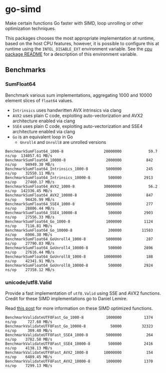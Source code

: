 go-simd
=======

Make certain functions Go faster with SIMD, loop unrolling or other optimization techniques.

This packages chooses the most appropriate implementation at runtime, based on the host CPU features, however,
it is possible to configure this at runtime using the `INTEL_DISABLE_EXT` environment variable.
See the [cpu package README](https://github.com/stuartcarnie/go-simd/blob/master/internal/cpu/README.md) for 
a description of this environment variable.


Benchmarks
----------

### SumFloat64

Benchmark various sum implementations, aggregating 1000 and 10000 element slices of `float64` values. 

* `Intrinsics` uses handwritten AVX intrinsics via clang
* `AVX2` uses plain C code, exploiting auto-vectorization and AVX2 architecture enabled via clang 
* `SSE4` uses plain C code, exploiting auto-vectorization and SSE4 architecture enabled via clang 
* `Go` is an equivalent loop in Go
    * `Unroll4` and `Unroll8` are unrolled versions

```
BenchmarkSumFloat64_1000-8               	20000000	        59.7 ns/op	134057.61 MB/s
BenchmarkSumFloat64_10000-8              	 2000000	       842 ns/op	94949.30 MB/s
BenchmarkSumFloat64_Intrinsics_1000-8    	 5000000	       245 ns/op	32550.11 MB/s
BenchmarkSumFloat64_Intrinsics_10000-8   	  500000	      2913 ns/op	27460.17 MB/s
BenchmarkSumFloat64_AVX2_1000-8          	30000000	        56.2 ns/op	142336.45 MB/s
BenchmarkSumFloat64_AVX2_10000-8         	 2000000	       847 ns/op	94426.99 MB/s
BenchmarkSumFloat64_SSE4_1000-8          	 5000000	       277 ns/op	28806.44 MB/s
BenchmarkSumFloat64_SSE4_10000-8         	  500000	      2903 ns/op	27556.33 MB/s
BenchmarkSumFloat64_Go_1000-8            	 1000000	      1124 ns/op	7116.81 MB/s
BenchmarkSumFloat64_Go_10000-8           	  200000	     11583 ns/op	6906.38 MB/s
BenchmarkSumFloat64_GoUnroll4_1000-8     	 5000000	       287 ns/op	27790.03 MB/s
BenchmarkSumFloat64_GoUnroll4_10000-8    	  500000	      2896 ns/op	27616.44 MB/s
BenchmarkSumFloat64_GoUnroll8_1000-8     	10000000	       188 ns/op	42341.91 MB/s
BenchmarkSumFloat64_GoUnroll8_10000-8    	  500000	      2924 ns/op	27358.12 MB/s
```

### unicode/utf8.Valid

Provide a fast implementation of `utf8.Valid` using SSE and AVX2 functions. Credit for these SIMD implementations go to 
Daniel Lemire.

Read [this post](https://lemire.me/blog/2018/10/19/validating-utf-8-bytes-using-only-0-45-cycles-per-byte-avx-edition/)
for more information on these SIMD optimized functions.


```
BenchmarkValidateUTF8Fast_Go_1000-8      	 1000000	      1374 ns/op	 727.68 MB/s
BenchmarkValidateUTF8Fast_Go_10000-8     	   50000	     32323 ns/op	 309.40 MB/s
BenchmarkValidateUTF8Fast_SSE4_1000-8    	 5000000	       264 ns/op	3782.58 MB/s
BenchmarkValidateUTF8Fast_SSE4_10000-8   	  500000	      2416 ns/op	4138.13 MB/s
BenchmarkValidateUTF8Fast_AVX2_1000-8    	10000000	       154 ns/op	6489.45 MB/s
BenchmarkValidateUTF8Fast_AVX2_10000-8   	 1000000	      1370 ns/op	7299.13 MB/s
```